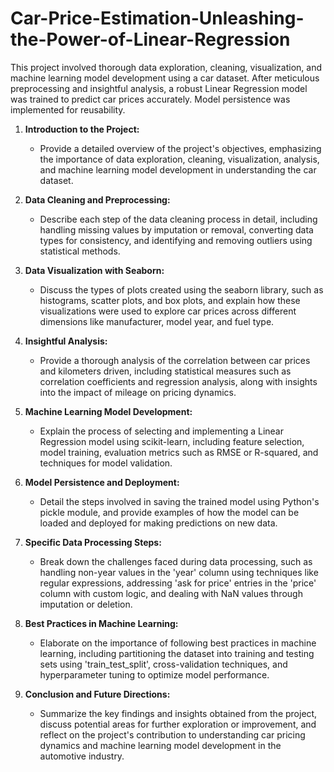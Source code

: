 # Car-Price-Estimation-Unleashing-the-Power-of-Linear-Regression
This project involved thorough data exploration, cleaning, visualization, and machine learning model development using a car dataset. After meticulous preprocessing and insightful analysis, a robust Linear Regression model was trained to predict car prices accurately. Model persistence was implemented for reusability.


1. **Introduction to the Project:**
   - Provide a detailed overview of the project's objectives, emphasizing the importance of data exploration, cleaning, visualization, analysis, and machine learning model development in understanding the car dataset.
   
2. **Data Cleaning and Preprocessing:**
   - Describe each step of the data cleaning process in detail, including handling missing values by imputation or removal, converting data types for consistency, and identifying and removing outliers using statistical methods.
   
3. **Data Visualization with Seaborn:**
   - Discuss the types of plots created using the seaborn library, such as histograms, scatter plots, and box plots, and explain how these visualizations were used to explore car prices across different dimensions like manufacturer, model year, and fuel type.

4. **Insightful Analysis:**
   - Provide a thorough analysis of the correlation between car prices and kilometers driven, including statistical measures such as correlation coefficients and regression analysis, along with insights into the impact of mileage on pricing dynamics.

5. **Machine Learning Model Development:**
   - Explain the process of selecting and implementing a Linear Regression model using scikit-learn, including feature selection, model training, evaluation metrics such as RMSE or R-squared, and techniques for model validation.

6. **Model Persistence and Deployment:**
   - Detail the steps involved in saving the trained model using Python's pickle module, and provide examples of how the model can be loaded and deployed for making predictions on new data.

7. **Specific Data Processing Steps:**
   - Break down the challenges faced during data processing, such as handling non-year values in the 'year' column using techniques like regular expressions, addressing 'ask for price' entries in the 'price' column with custom logic, and dealing with NaN values through imputation or deletion.

8. **Best Practices in Machine Learning:**
   - Elaborate on the importance of following best practices in machine learning, including partitioning the dataset into training and testing sets using 'train_test_split', cross-validation techniques, and hyperparameter tuning to optimize model performance.

9. **Conclusion and Future Directions:**
   - Summarize the key findings and insights obtained from the project, discuss potential areas for further exploration or improvement, and reflect on the project's contribution to understanding car pricing dynamics and machine learning model development in the automotive industry.
